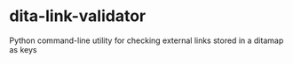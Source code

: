 # dita-link-validator
Python command-line utility for checking external links stored in a ditamap as keys 

